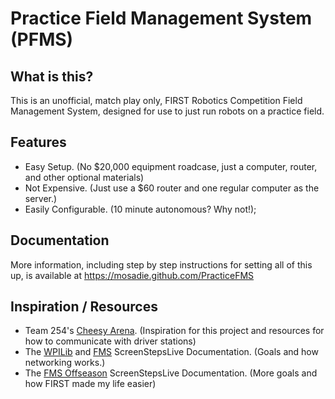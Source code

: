 # Practice Field Management System (PFMS)
## What is this?
This is an unofficial, match play only, FIRST Robotics Competition Field Management System, designed for use to just run robots on a practice field.

## Features
- Easy Setup. (No $20,000 equipment roadcase, just a computer, router, and other optional materials)
- Not Expensive. (Just use a $60 router and one regular computer as the server.)
- Easily Configurable. (10 minute autonomous? Why not!);

## Documentation
More information, including step by step instructions for setting all of this up, is available at
https://mosadie.github.com/PracticeFMS

## Inspiration / Resources
- Team 254's [Cheesy Arena](https://github.com/Team254/cheesy-arena/). (Inspiration for this project and resources for how to communicate with driver stations)
- The [WPILib](http://wpilib.screenstepslive.com/s/currentCS/) and [FMS](http://wpilib.screenstepslive.com/s/currentCS/m/troubleshooting/l/705152-fms-whitepaper) ScreenStepsLive Documentation. (Goals and how networking works.)
- The [FMS Offseason](http://wpilib.screenstepslive.com/s/fms/m/offseason) ScreenStepsLive Documentation. (More goals and how FIRST made my life easier)
